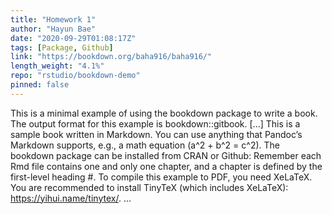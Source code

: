 ```yaml
---
title: "Homework 1"
author: "Hayun Bae"
date: "2020-09-29T01:08:17Z"
tags: [Package, Github]
link: "https://bookdown.org/baha916/baha916/"
length_weight: "4.1%"
repo: "rstudio/bookdown-demo"
pinned: false
---
```


This is a minimal example of using the bookdown package to write a book. The output format for this example is bookdown::gitbook. [...] This is a sample book written in Markdown. You can use anything that Pandoc’s Markdown supports, e.g., a math equation \(a^2 + b^2 = c^2\). The bookdown package can be installed from CRAN or Github: Remember each Rmd file contains one and only one chapter, and a chapter is defined by the first-level heading #. To compile this example to PDF, you need XeLaTeX. You are recommended to install TinyTeX (which includes XeLaTeX): https://yihui.name/tinytex/.  ...

